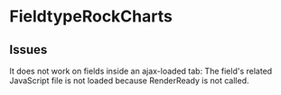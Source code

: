 # FieldtypeRockCharts

## Issues

It does not work on fields inside an ajax-loaded tab: The field's related JavaScript file is not loaded because RenderReady is not called.
